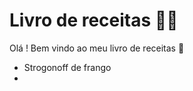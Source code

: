 # Livro de receitas :man_cook:

Olá ! Bem vindo ao meu livro de receitas :wave:

- Strogonoff de frango
- 
